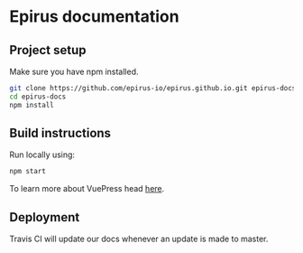 # Epirus documentation

## Project setup

Make sure you have npm installed.

```bash
git clone https://github.com/epirus-io/epirus.github.io.git epirus-docs
cd epirus-docs
npm install
```

## Build instructions

Run locally using:

```bash
npm start
```

To learn more about VuePress head [here](https://vuepress.vuejs.org/). 

## Deployment

Travis CI will update our docs whenever an update is made to master.
